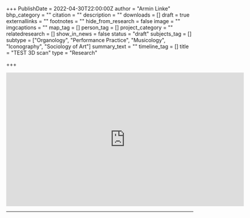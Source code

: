+++
PublishDate = 2022-04-30T22:00:00Z
author = "Armin Linke"
bhp_category = ""
citation = ""
description = ""
downloads = []
draft = true
externallinks = ""
footnotes = ""
hide_from_research = false
image = ""
imgcaptions = ""
map_tag = []
person_tag = []
project_category = ""
relatedresearch = []
show_in_news = false
status = "draft"
subjects_tag = []
subtype = ["Organology", "Performance Practice", "Musicology", "Iconography", "Sociology of Art"]
summary_text = ""
timeline_tag = []
title = "TEST 3D scan"
type = "Research"

+++
<div class="embed-responsive embed-responsive-16by9">
<iframe src="https://vimeo.com/230969290" width="640" height="360" frameborder="0" allow="autoplay; fullscreen; picture-in-picture" allowfullscreen></iframe>
</div><div class="chapters"></div>

***